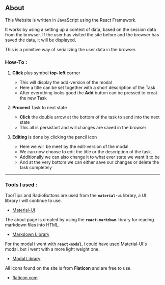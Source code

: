 ## About
This Website is written in JavaScript using the React Framework.

It works by using a setting up a context of data, based on the session data from the browser. If the user has visited the site before and the browser has saved the data, it will be displayed.

This is a primitive way of serializing the user data in the browser.

### How-To :

1. **Click** plus symbol **top-left** corner
    - This will display the add-version of the modal
    - Here a title can be set together with a short description of the Task 
    - After everything looks good the **Add** button can be pressed to creat the new Task

2. **Proceed** Task to next state
    - **Click** the double arrow at the bottom of the task to send into the next state
    - This all is persistant and will changes are saved in the browser

3. **Editing** is done by clicking the pencil icon
    - Here we will be meet by the edit-version of the modal.
    - We can now choose to edit the title or the description of the task.
    - Additionally we can also change it to what ever state we want it to be
    - And at the very bottom we can either save our changes or delete the task completely

----

### Tools I used :

ToolTips and RadioButtons are used from the **`material-ui`** library, a UI library i will continue to use.
 - [Material-UI](https://material-ui.com/)

 The about page is created by using the **`react-markdown`** library for reading markdown files into HTML.
 - [Markdown Library](https://www.npmjs.com/package/react-markdown)

For the modal i went with **`react-modal`**, i could have used Material-UI's modal, but i went with a more light weight one.
 - [Modal Library](https://www.npmjs.com/package/react-modal)

All icons found on the site is from **Flaticon** and are free to use.
 - [flaticon.com](https://www.flaticon.com/)

